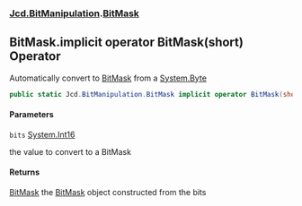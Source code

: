 ### [Jcd.BitManipulation](Jcd.BitManipulation.md 'Jcd.BitManipulation').[BitMask](Jcd.BitManipulation.BitMask.md 'Jcd.BitManipulation.BitMask')

## BitMask.implicit operator BitMask(short) Operator

Automatically convert to [BitMask](Jcd.BitManipulation.BitMask.md 'Jcd.BitManipulation.BitMask') from a [System.Byte](https://docs.microsoft.com/en-us/dotnet/api/System.Byte 'System.Byte')

```csharp
public static Jcd.BitManipulation.BitMask implicit operator BitMask(short bits);
```
#### Parameters

<a name='Jcd.BitManipulation.BitMask.op_ImplicitJcd.BitManipulation.BitMask(short).bits'></a>

`bits` [System.Int16](https://docs.microsoft.com/en-us/dotnet/api/System.Int16 'System.Int16')

the value to convert to a BitMask

#### Returns
[BitMask](Jcd.BitManipulation.BitMask.md 'Jcd.BitManipulation.BitMask')
the [BitMask](Jcd.BitManipulation.BitMask.md 'Jcd.BitManipulation.BitMask') object constructed from the bits